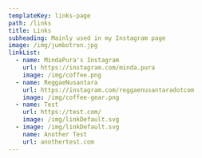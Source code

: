 ```yaml
---
templateKey: links-page
path: /links
title: Links
subheading: Mainly used in my Instagram page
image: /img/jumbotron.jpg
linkList:
  - name: MindaPura's Instagram
    url: https://instagram.com/minda.pura
    image: /img/coffee.png
  - name: ReggaeNusantara
    url: https://instagram.com/reggaenusantaradotcom
    image: /img/coffee-gear.png
  - name: Test
    url: https://test.com/
    image: /img/linkDefault.svg
  - image: /img/linkDefault.svg
    name: Another Test
    url: anothertest.com
---
```

